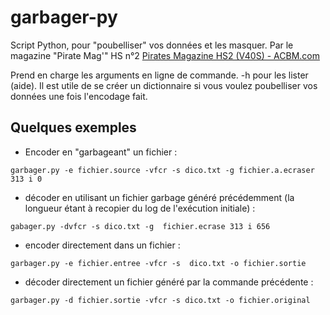 # garbager-py
Script Python, pour "poubelliser" vos données et les masquer. Par le magazine "Pirate Mag'" HS n°2 [Pirates Magazine HS2 (V40S) - ACBM.com](http://www.acbm.com/pirates/num_hs_02/index.html)

Prend en charge les arguments en ligne de commande. -h pour les lister (aide).
Il est utile de se créer un dictionnaire si vous voulez poubelliser vos données une fois l'encodage fait. 

## Quelques exemples

* Encoder en "garbageant" un fichier :

```garbager.py -e fichier.source -vfcr -s dico.txt -g fichier.a.ecraser 313 i 0```

* décoder en utilisant un fichier garbage généré précédemment (la longueur étant à recopier du log de l'exécution initiale) :

```gabager.py -dvfcr -s dico.txt -g  fichier.ecrase 313 i 656```

* encoder directement dans un fichier :

```garbager.py -e fichier.entree -vfcr -s  dico.txt -o fichier.sortie```

* décoder directement un fichier généré par la commande précédente :

```garbager.py -d fichier.sortie -vfcr -s dico.txt -o fichier.original```
